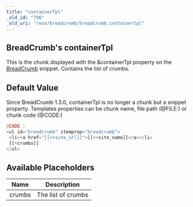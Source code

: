 ```yaml
---
title: "containerTpl"
_old_id: "796"
_old_uri: "revo/breadcrumb/breadcrumb.containertpl"
---
```


## BreadCrumb's containerTpl

 This is the chunk displayed with the &containerTpl property on the [BreadCrumb](/extras/revo/breadcrumb "BreadCrumb") snippet. Contains the list of crumbs.

## Default Value

 Since BreadCrumb 1.3.0, containerTpl is no longer a chunk but a snippet property. 
 Templates properties can be chunk name, file path (@FILE:) or chunk code (@CODE:) 

 ``` php 
@CODE : 
<ul id="breadcrumb" itemprop="breadcrumb">
  <li><a href="[[++site_url]]">[[++site_name]]</a></li>
  [[+crumbs]]
</ul>
```

## Available Placeholders

 | Name   | Description        |
 | ------ | ------------------ |
 | crumbs | The list of crumbs |